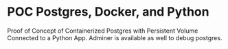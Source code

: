 # POC Postgres, Docker, and Python

Proof of Concept of Containerized Postgres with Persistent Volume Connected to a Python App. Adminer is available as well to debug postgres.
